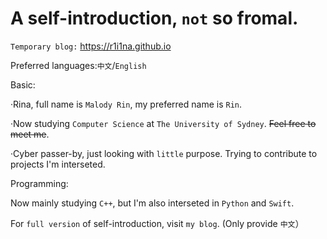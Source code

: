 # A self-introduction, `not` so fromal.

`Temporary blog:` https://r1i1na.github.io

Preferred languages:`中文`/`English`

Basic:

·Rina, full name is `Malody Rin`, my preferred name is `Rin`.

·Now studying `Computer Science` at `The University of Sydney`. ~~Feel free to meet me~~.

·Cyber passer-by, just looking with `little` purpose. Trying to contribute to projects I'm interseted.

Programming:

Now mainly studying `C++`, but I'm also interseted in `Python` and `Swift`.

For `full version` of self-introduction, visit `my blog`. (Only provide `中文`）
